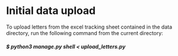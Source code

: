 # Initial data upload
To upload letters from the excel tracking sheet contained in the data directory, run the following command from the current directory:

##### $ python3 manage.py shell < upload_letters.py
